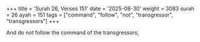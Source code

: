 +++
title = 'Surah 26, Verses 151'
date = '2025-08-30'
weight = 3083
surah = 26
ayah = 151
tags = ["command", "follow", "not", "transgressor", "transgressors"]
+++

And do not follow the command of the transgressors,